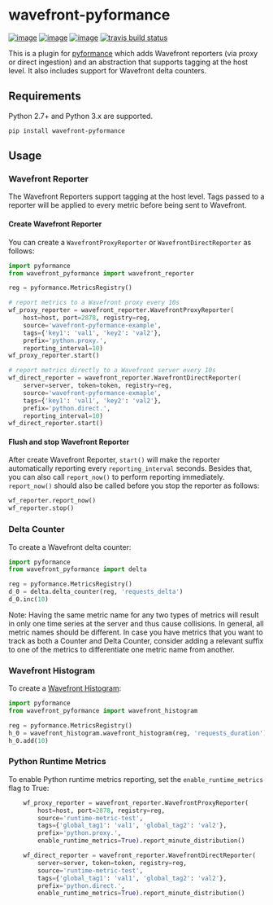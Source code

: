 # wavefront-pyformance

[![image](https://img.shields.io/pypi/v/wavefront-pyformance.svg)](https://pypi.org/project/wavefront-pyformance/)
[![image](https://img.shields.io/pypi/l/wavefront-pyformance.svg)](https://pypi.org/project/wavefront-pyformance/)
[![image](https://img.shields.io/pypi/pyversions/wavefront-pyformance.svg)](https://pypi.org/project/wavefront-pyformance/)
[![travis build status](https://travis-ci.com/wavefrontHQ/wavefront-pyformance.svg?branch=master)](https://travis-ci.com/wavefrontHQ/wavefront-pyformance)


This is a plugin for [pyformance](https://github.com/omergertel/pyformance) which adds Wavefront reporters (via proxy or direct ingestion) and an abstraction that supports tagging at the host level. It also includes support for Wavefront delta counters.

## Requirements
Python 2.7+ and Python 3.x are supported.

```
pip install wavefront-pyformance
```

## Usage

### Wavefront Reporter

The Wavefront Reporters support tagging at the host level. Tags passed to a reporter will be applied to every metric before being sent to Wavefront.

#### Create Wavefront Reporter
You can create a `WavefrontProxyReporter` or `WavefrontDirectReporter` as follows:

```Python
import pyformance
from wavefront_pyformance import wavefront_reporter

reg = pyformance.MetricsRegistry()

# report metrics to a Wavefront proxy every 10s
wf_proxy_reporter = wavefront_reporter.WavefrontProxyReporter(
    host=host, port=2878, registry=reg,
    source='wavefront-pyformance-example',
    tags={'key1': 'val1', 'key2': 'val2'},
    prefix='python.proxy.',
    reporting_interval=10)
wf_proxy_reporter.start()

# report metrics directly to a Wavefront server every 10s
wf_direct_reporter = wavefront_reporter.WavefrontDirectReporter(
    server=server, token=token, registry=reg,
    source='wavefront-pyformance-exmaple',
    tags={'key1': 'val1', 'key2': 'val2'},
    prefix='python.direct.',
    reporting_interval=10)
wf_direct_reporter.start()
```
#### Flush and stop Wavefront Reporter
 After create Wavefront Reporter, `start()` will make the reporter automatically reporting every `reporting_interval` seconds.
 Besides that, you can also call `report_now()` to perform reporting immediately. `report_now()` should also be called before you stop the reporter as follows:
 ```Python
wf_reporter.report_now()
wf_reporter.stop()
```

### Delta Counter

To create a Wavefront delta counter:

```Python
import pyformance
from wavefront_pyformance import delta

reg = pyformance.MetricsRegistry()
d_0 = delta.delta_counter(reg, 'requests_delta')
d_0.inc(10)
```

Note: Having the same metric name for any two types of metrics will result in only one time series at the server and thus cause collisions.
In general, all metric names should be different. In case you have metrics that you want to track as both a Counter and Delta Counter, consider adding a relevant suffix to one of the metrics to differentiate one metric name from another.

### Wavefront Histogram

To create a [Wavefront Histogram](https://docs.wavefront.com/proxies_histograms.html):

```Python
import pyformance
from wavefront_pyformance import wavefront_histogram

reg = pyformance.MetricsRegistry()
h_0 = wavefront_histogram.wavefront_histogram(reg, 'requests_duration')
h_0.add(10)
```

### Python Runtime Metrics

To enable Python runtime metrics reporting, set the `enable_runtime_metrics` flag to True:

```Python
    wf_proxy_reporter = wavefront_reporter.WavefrontProxyReporter(
        host=host, port=2878, registry=reg,
        source='runtime-metric-test',
        tags={'global_tag1': 'val1', 'global_tag2': 'val2'},
        prefix='python.proxy.',
        enable_runtime_metrics=True).report_minute_distribution()

    wf_direct_reporter = wavefront_reporter.WavefrontDirectReporter(
        server=server, token=token, registry=reg,
        source='runtime-metric-test',
        tags={'global_tag1': 'val1', 'global_tag2': 'val2'},
        prefix='python.direct.',
        enable_runtime_metrics=True).report_minute_distribution()
```
